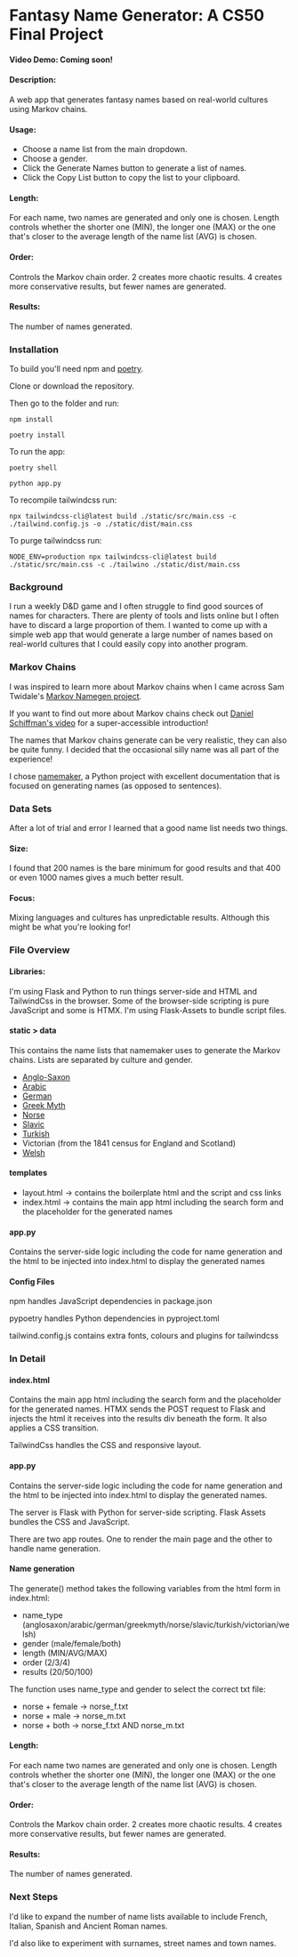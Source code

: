 # Fantasy Name Generator: A CS50 Final Project
#### Video Demo:  Coming soon!
#### Description:
A web app that generates fantasy names based on real-world cultures using Markov chains.

#### Usage:
- Choose a name list from the main dropdown.
- Choose a gender.
- Click the Generate Names button to generate a list of names.
- Click the Copy List button to copy the list to your clipboard.

#### Length:
For each name, two names are generated and only one is chosen. Length controls whether the shorter one (MIN), the longer one (MAX) or the one that's closer to the average length of the name list (AVG) is chosen.

#### Order:
Controls the Markov chain order. 2 creates more chaotic results. 4 creates more conservative results, but fewer names are generated.

#### Results:
The number of names generated.

### Installation

To build you'll need npm and [poetry](https://github.com/python-poetry/poetry).

Clone or download the repository.

Then go to the folder and run:

`npm install`

`poetry install`

To run the app:

`poetry shell`

`python app.py`

To recompile tailwindcss run:

`npx tailwindcss-cli@latest build ./static/src/main.css -c ./tailwind.config.js -o ./static/dist/main.css`

To purge tailwindcss run:

`NODE_ENV=production npx tailwindcss-cli@latest build ./static/src/main.css -c ./tailwino ./static/dist/main.css`


### Background

I run a weekly D&D game and I often struggle to find good sources of names for characters. There are plenty of tools and lists online but I often have to discard a large proportion of them. I wanted to come up with a simple web app that would generate a large number of names based on real-world cultures that I could easily copy into another program.

### Markov Chains
I was inspired to learn more about Markov chains when I came across Sam Twidale's [Markov Namegen project](https://www.samcodes.co.uk/project/markov-namegen/).

If you want to find out more about Markov chains check out [Daniel Schiffman's video](https://www.youtube.com/watch?v=eGFJ8vugIWA) for a super-accessible introduction!

The names that Markov chains generate can be very realistic, they can also be quite funny. I decided that the occasional silly name was all part of the experience!

I chose [namemaker](https://github.com/Rickmsd/namemaker), a Python project with excellent documentation that is focused on generating names (as opposed to sentences).

### Data Sets

After a lot of trial and error I learned that a good name list needs two things.

#### Size:
I found that 200 names is the bare minimum for good results and that 400 or even 1000 names gives a much better result.

#### Focus:
Mixing languages and cultures has unpredictable results. Although this might be what you're looking for!


### File Overview

#### Libraries:
I'm using Flask and Python to run things server-side and HTML and TailwindCss in the browser. Some of the browser-side scripting is pure JavaScript and some is HTMX. I'm using Flask-Assets to bundle script files.

#### static > data
This contains the name lists that namemaker uses to generate the Markov chains. Lists are separated by culture and gender.

- [Anglo-Saxon](https://s-gabriel.org/names/engoldenglish.shtml)
- [Arabic](https://en.wikipedia.org/wiki/List_of_Arabic_given_names)
- [German](https://s-gabriel.org/names/german.shtml)
- [Greek Myth](https://en.wikipedia.org/wiki/List_of_Greek_mythological_figures)
- [Norse](https://www.ellipsis.cx/~liana/names/norse/landnamabok.html)
- [Slavic](https://heraldry.sca.org/names/paul/)
- [Turkish](https://en.wikipedia.org/wiki/Category:Turkish_given_names)
- Victorian (from the 1841 census for England and Scotland)
- [Welsh](http://www.namenerds.com/welsh/lists.html)

#### templates

- layout.html -> contains the boilerplate html and the script and css links
- index.html -> contains the main app html including the search form and the placeholder for the generated names

#### app.py

Contains the server-side logic including the code for name generation and the html to be injected into index.html to display the generated names

#### Config Files

npm handles JavaScript dependencies in package.json

pypoetry handles Python dependencies in pyproject.toml

tailwind.config.js contains extra fonts, colours and plugins for tailwindcss

### In Detail

#### index.html
Contains the main app html including the search form and the placeholder for the generated names. HTMX sends the POST request to Flask and injects the html it receives into the results div beneath the form. It also applies a CSS transition.

TailwindCss handles the CSS and responsive layout.

#### app.py
Contains the server-side logic including the code for name generation and the html to be injected into index.html to display the generated names.

The server is Flask with Python for server-side scripting. Flask Assets bundles the CSS and JavaScript.

There are two app routes. One to render the main page and the other to handle name generation.

#### Name generation

The generate() method takes the following variables from the html form in index.html:

- name_type (anglosaxon/arabic/german/greekmyth/norse/slavic/turkish/victorian/welsh)
- gender (male/female/both)
- length (MIN/AVG/MAX)
- order (2/3/4)
- results (20/50/100)

The function uses name_type and gender to select the correct txt file:
- norse + female -> norse_f.txt
- norse + male -> norse_m.txt
- norse + both -> norse_f.txt AND norse_m.txt

#### Length:
For each name two names are generated and only one is chosen. Length controls whether the shorter one (MIN), the longer one (MAX) or the one that's closer to the average length of the name list (AVG) is chosen.

#### Order:
Controls the Markov chain order. 2 creates more chaotic results. 4 creates more conservative results, but fewer names are generated.

#### Results:
The number of names generated.

### Next Steps
I'd like to expand the number of name lists available to include French, Italian, Spanish and Ancient Roman names.

I'd also like to experiment with surnames, street names and town names.



